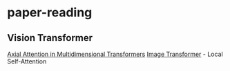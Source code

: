 # paper-reading


## Vision Transformer
[Axial Attention in Multidimensional Transformers](https://arxiv.org/abs/1912.12180)
[Image Transformer](https://arxiv.org/pdf/1802.05751.pdf) - Local Self-Attention
